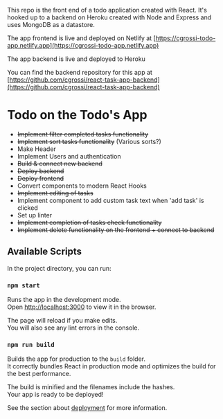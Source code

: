 This repo is the front end of a todo application created with React. It's hooked up to a backend on Heroku created with Node and Express and uses MongoDB as a datastore.

The app frontend is live and deployed on Netlify at [https://cgrossi-todo-app.netlify.app](https://cgrossi-todo-app.netlify.app)

The app backend is live and deployed to Heroku

You can find the backend repository for this app at [https://github.com/cgrossi/react-task-app-backend](https://github.com/cgrossi/react-task-app-backend)

# Todo on the Todo's App
- ~~Implement filter completed tasks functionality~~
- ~~Implement sort tasks functionality~~ (Various sorts?)
- Make Header
- Implement Users and authentication
- ~~Build & connect new backend~~
- ~~Deploy backend~~
- ~~Deploy frontend~~
- Convert components to modern React Hooks
- ~~Implement editing of tasks~~
- Implement component to add custom task text when 'add task' is clicked
- Set up linter
- ~~Implement completion of tasks check functionality~~
- ~~Implement delete functionality on the frontend + connect to backend~~


## Available Scripts

In the project directory, you can run:

### `npm start`

Runs the app in the development mode.<br>
Open [http://localhost:3000](http://localhost:3000) to view it in the browser.

The page will reload if you make edits.<br>
You will also see any lint errors in the console.


### `npm run build`

Builds the app for production to the `build` folder.<br>
It correctly bundles React in production mode and optimizes the build for the best performance.

The build is minified and the filenames include the hashes.<br>
Your app is ready to be deployed!

See the section about [deployment](https://facebook.github.io/create-react-app/docs/deployment) for more information.

